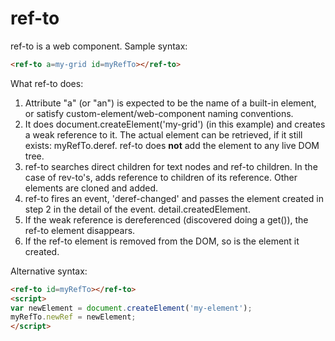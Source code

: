 # ref-to

ref-to is a web component.  Sample syntax:

```html
<ref-to a=my-grid id=myRefTo></ref-to>
```

What ref-to does:

1.  Attribute "a" (or "an") is expected to be the name of a built-in element, or satisfy custom-element/web-component naming conventions.
2.  It does document.createElement('my-grid') (in this example) and creates a weak reference to it.  The actual element can be retrieved, if it still exists:  myRefTo.deref.  ref-to does **not** add the element to any live DOM tree.
3.  ref-to searches direct children for text nodes and ref-to children.  In the case of rev-to's, adds reference to children of its reference.  Other elements are cloned and added.
3.  ref-to fires an event, 'deref-changed' and passes the element created in step 2 in the detail of the event.  detail.createdElement.
4.  If the weak reference is dereferenced (discovered doing a get()), the ref-to element disappears.
5.  If the ref-to element is removed from the DOM, so is the element it created.

Alternative syntax:

```html
<ref-to id=myRefTo></ref-to>
<script>
var newElement = document.createElement('my-element');
myRefTo.newRef = newElement;
</script>
```
